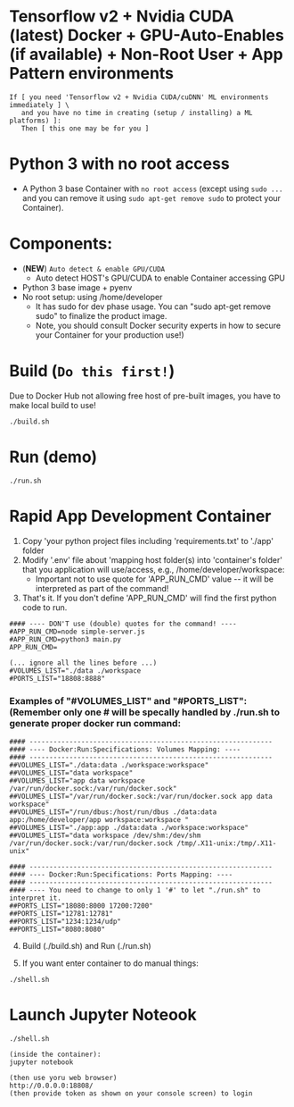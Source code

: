 # Tensorflow v2 + Nvidia CUDA (latest) Docker + GPU-Auto-Enables (if available) + Non-Root User + App Pattern environments

```
If [ you need 'Tensorflow v2 + Nvidia CUDA/cuDNN' ML environments immediately ] \
   and you have no time in creating (setup / installing) a ML platforms) ]:
   Then [ this one may be for you ]
```

# Python 3 with no root access 
* A Python 3 base Container with `no root access` (except using `sudo ...` and you can remove it using `sudo apt-get remove sudo` to protect your Container). 

# Components:
* (**NEW**) `Auto detect & enable GPU/CUDA`
  * Auto detect HOST's GPU/CUDA to enable Container accessing GPU
* Python 3 base image + pyenv
* No root setup: using /home/developer 
  * It has sudo for dev phase usage. You can "sudo apt-get remove sudo" to finalize the product image.
  * Note, you should consult Docker security experts in how to secure your Container for your production use!)

# Build (`Do this first!`)
Due to Docker Hub not allowing free host of pre-built images, you have to make local build to use!
```
./build.sh
```

# Run (demo)
```
./run.sh
```

# Rapid App Development Container
1. Copy 'your python project files including 'requirements.txt' to './app' folder
2. Modify '.env' file about 'mapping host folder(s) into 'container's folder' that you application will use/access, e.g., /home/developer/workspace:
   * Important not to use quote for 'APP_RUN_CMD' value -- it will be interpreted as part of the command!
3. That's it. If you don't define 'APP_RUN_CMD' will find the first python code to run.
```
#### ---- DON'T use (double) quotes for the command! ----
#APP_RUN_CMD=node simple-server.js
#APP_RUN_CMD=python3 main.py
APP_RUN_CMD=

(... ignore all the lines before ...)
#VOLUMES_LIST="./data ./workspace
#PORTS_LIST="18808:8888"

```
### Examples of "#VOLUMES_LIST" and "#PORTS_LIST": (Remember only one # will be specally handled by ./run.sh to generate proper docker run command:
```
#### -------------------------------------------------------------
#### ---- Docker:Run:Specifications: Volumes Mapping: ----
#### -------------------------------------------------------------
##VOLUMES_LIST="./data:data ./workspace:workspace"
##VOLUMES_LIST="data workspace"
##VOLUMES_LIST="app data workspace /var/run/docker.sock:/var/run/docker.sock"
##VOLUMES_LIST="/var/run/docker.sock:/var/run/docker.sock app data workspace"
##VOLUMES_LIST="/run/dbus:/host/run/dbus ./data:data app:/home/developer/app workspace:workspace "
##VOLUMES_LIST="./app:app ./data:data ./workspace:workspace"
##VOLUMES_LIST="data workspace /dev/shm:/dev/shm /var/run/docker.sock:/var/run/docker.sock /tmp/.X11-unix:/tmp/.X11-unix"

#### -------------------------------------------------------------
#### ---- Docker:Run:Specifications: Ports Mapping: ----
#### -------------------------------------------------------------
#### ---- You need to change to only 1 '#' to let "./run.sh" to interpret it.
##PORTS_LIST="18080:8000 17200:7200"
##PORTS_LIST="12781:12781"
##PORTS_LIST="1234:1234/udp"
##PORTS_LIST="8080:8080"
```
4. Build (./build.sh) and Run (./run.sh)

5. If you want enter container to do manual things:
```
./shell.sh
```

# Launch Jupyter Noteook
```
./shell.sh

(inside the container):
jupyter notebook

(then use yoru web browser)
http://0.0.0.0:18808/
(then provide token as shown on your console screen) to login
```

